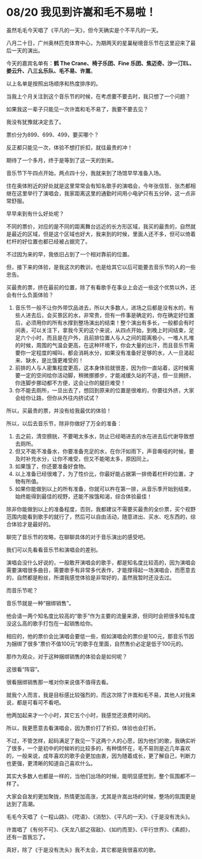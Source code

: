 # 08/20 我见到许嵩和毛不易啦！

虽然毛毛今天唱了《平凡的一天》，但今天确实是个不平凡的一天。

八月二十日，广州奥林匹克体育中心，为期两天的星巢秘境音乐节在这里迎来了最后一天的演出。

今天的嘉宾名单有：**鹤 The Crane、椅子乐团、Fine 乐团、焦迈奇、沙一汀EL、姜云升、八三幺乐队、毛不易、许嵩**。

以上名单是按照出场顺序和热度排序的。

当我上个月关注到这个音乐节的时候，在考虑要不要去时，我只想了一个问题？

如果我这一辈子只能见一次许嵩和毛不易了，我要不要去见？

我没有犹豫就决定去了。

票价分为899、699、499，要买哪个？

反正都只能见一次，体验不想打折扣，就往最贵的冲！

期待了一个多月，终于是等到了这一天的到来。

音乐节下午四点开始，两点四十分，我就来到了场馆早早准备入场。

住在奥体附近的好处就是这里常常会有知名歌手的演唱会，今年张信哲、张杰都相继在这里举行了演唱会，我家距离这里的通勤时间用小电驴只有五分钟，这一点非常舒服。

早早来到有什么好处呢？

不同的票价，对应的是不同的距离舞台远近的长方形区域，我买的最贵的，自然就是最近的区域，但是这个区域也好大，我来到的时候，里面人还不多，但可以倚着栏杆的好位置也都已经被占据完了。

不过因为来的早，我依旧占到了一个相对靠前的位置。

但，接下来的体验，是我这次的教训，也是给其它以后可能要去音乐节的人的一些忠告。

买最贵的票，挤在最前的位置，除了有看歌手在事业上会近一些这个优势以外，还会有什么负面体验？

1. 音乐节一般不让你外带饮品进去，所以大多数人，进场之后都是没有水的，有些人进去后，会买景区的水，非常贵，但有一件事是确定的，你在确定好位置后，必须用你的所有水撑到整场演出的结束！整个演出有多长，一般都会有时间表，可以关注下，拿我今天的这个来说，从四点开始，到晚上时间结束，足足六个小时，而且是在户外，且前排位置人与人之间的距离极小，一堆人扎堆的时候，周围的气温会更高，在这种环境下，你会大量的出汗，而且音乐节需要你一定程度的喊叫，都会消耗水分，如果没有准备好足够的水，人一旦渴起来、缺水，是比饿更难受的！
2. 前排的人与人密集程度更高，这本身体验就很差，因为你一直站着，这时候需要一定的空间给你活动脚，稍微挪挪步，才能减缓久站的不适，但一旦拥挤，你连脚步挪动都不方便，这会让你的腿巨难受！
3. 你不能去厕所，一旦出去了，想回到原来的位置是很难的，你要往外挤，大家会给你让路，但你从外往内挤试试？

所以，买最贵的票，并没有给我最优的体验！

所以，以后去音乐节，除非你做好了万全的准备：

1. 去之前，清空膀胱，不要喝太多水，防止已经喝进去的水在进去后代谢导致想去厕所。
2. 但又不能不准备水，你要准备充足的水，在你汗如雨下，声音嘶哑的时候，要及时补充水分，让你不难受，但又不能喝太多，原因同上。
3. 如果饿了，你还要准备好食物。
4. 以上准备已经很难了，为了性价比，你最好能占据第一排倚着栏杆的位置，才物有所值。
5. 如果你能做到以上的所有准备，你就可以杵在第一排，从音乐季开始到结束，始终能得到最佳的视野，还能不挨饿和渴，综合体验最佳！

除非你能做到以上的准备程度，否则，我都建议不需要买最贵的全价票，买个视野范围内能看到歌手的就行了，然后可以自由活动，随意进出、买水、吃东西的，综合体验才是最好的。

聊完了音乐节的攻略，在聊聊具体的对于音乐演出的感受吧。

我们可以先看看音乐节和演唱会的差别。

演唱会没什么好说的，一般敢开演唱会的歌手，都是知名度比较高的，因为演唱会需要演唱很多曲目，需要歌手有非常多代表作，才能撑得起一场演唱会，而愿意去的，自然都是粉丝，所谓我感觉体验是非常好的，虽然我暂时还没去过。

而音乐节呢？

音乐节就是一种“捆绑销售”。

他会请一两个知名度比较高的“歌手”作为主要的流量来源，但同时会把很多知名度没这么高的歌手打包在一起销售给你。

相应的，他的票价会比演唱会要低一些，假如演唱会的票价是100元，那音乐节因为捆绑了很多“票价不值100元”的歌手在里面，自然售价必定是低于100元的。

那作为观众，对于这种捆绑销售的体验会是如何呢？

这很看“阵容”。

很看捆绑销售那一堆对你来说值不值得去看。

就我个人而言，我是目标感比较强烈的，而这次除了许嵩和毛不易，其他人对我来说，都是可看可不看吧。

他两加起来才一个小时，其它五个小时，我感觉还浪费时间的。

所以，我更愿意去看演唱会，因为票价打了折扣，体验也会打折。

不过，不管怎样，起码满足了我见一下这两个人的心愿，因为他们的歌，我确实听了很多，一个是初中的时候听的比较多的，有种情怀在，毛不易则是近几年喜欢的，一般来说，成年喜欢的歌手会更加由衷，因为随着成长，更了解自己，判断力也更强，更清晰的知道自己喜欢什么。

其实大多数人也都是一样的，当他们出场的时候，能明显感觉到，整个氛围都不一样了。

大家会自发的更加聚拢，热情更加高涨，尤其是许嵩出场的时候，整场的氛围更是达到了高潮。

毛毛今天唱了《一程山路》、《呓语》、《消愁》、《平凡的一天》、《于是没有洗头》。

许嵩唱了《有何不可》、《天龙八部之宿敌》、《如约而至》、《平行世界》、《素颜》，还有一首我忘了。

真好，除了《于是没有洗头》我不太会，其它都是我很喜欢的歌。











